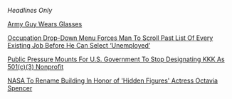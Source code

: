 *Headlines Only*

[Army Guy Wears Glasses](https://www.theonion.com/army-guy-wears-glasses-1841589989)

[Occupation Drop-Down Menu Forces Man To Scroll Past List Of Every Existing Job Before He Can Select ‘Unemployed’](https://local.theonion.com/occupation-drop-down-menu-forces-man-to-scroll-past-lis-1843104474)

[Public Pressure Mounts For U.S. Government To Stop Designating KKK As 501(c)(3) Nonprofit](https://www.theonion.com/public-pressure-mounts-for-u-s-government-to-stop-desi-1844121337)

[NASA To Rename Building In Honor of 'Hidden Figures' Actress Octavia Spencer](https://www.theonion.com/nasa-to-rename-building-in-honor-of-hidden-figures-ac-1844180231)
